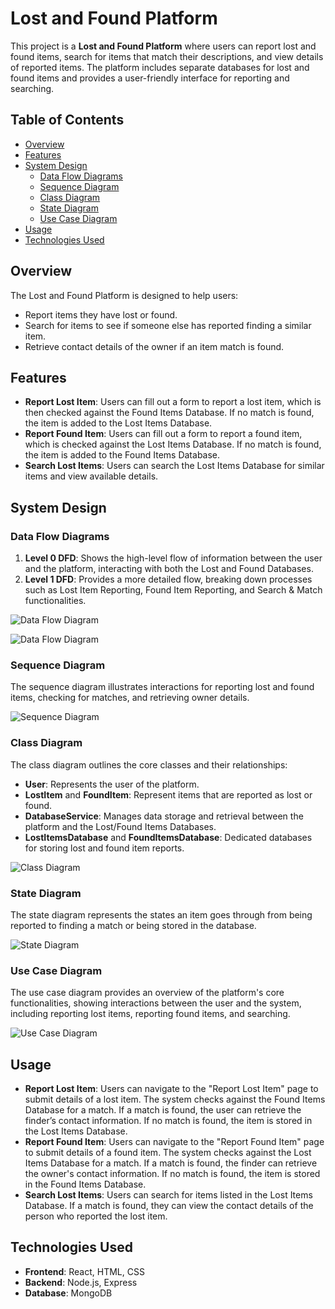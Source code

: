 # Lost and Found Platform

This project is a **Lost and Found Platform** where users can report lost and found items, search for items that match their descriptions, and view details of reported items. The platform includes separate databases for lost and found items and provides a user-friendly interface for reporting and searching.

## Table of Contents
- [Overview](#overview)
- [Features](#features)
- [System Design](#system-design)
  - [Data Flow Diagrams](#data-flow-diagrams)
  - [Sequence Diagram](#sequence-diagram)
  - [Class Diagram](#class-diagram)
  - [State Diagram](#state-diagram)
  - [Use Case Diagram](#use-case-diagram)
- [Usage](#usage)
- [Technologies Used](#technologies-used)

## Overview
The Lost and Found Platform is designed to help users:
- Report items they have lost or found.
- Search for items to see if someone else has reported finding a similar item.
- Retrieve contact details of the owner if an item match is found.


## Features
- **Report Lost Item**: Users can fill out a form to report a lost item, which is then checked against the Found Items Database. If no match is found, the item is added to the Lost Items Database.
- **Report Found Item**: Users can fill out a form to report a found item, which is checked against the Lost Items Database. If no match is found, the item is added to the Found Items Database.
- **Search Lost Items**: Users can search the Lost Items Database for similar items and view available details.

## System Design

### Data Flow Diagrams
1. **Level 0 DFD**: Shows the high-level flow of information between the user and the platform, interacting with both the Lost and Found Databases.
2. **Level 1 DFD**: Provides a more detailed flow, breaking down processes such as Lost Item Reporting, Found Item Reporting, and Search & Match functionalities.

![Data Flow Diagram](./Diagrams/DFD-level0.png)

![Data Flow Diagram](./Diagrams/DFD-level1.png)

### Sequence Diagram
The sequence diagram illustrates interactions for reporting lost and found items, checking for matches, and retrieving owner details.

![Sequence Diagram](./Diagrams/sequenceDiagram.png)

### Class Diagram
The class diagram outlines the core classes and their relationships:
- **User**: Represents the user of the platform.
- **LostItem** and **FoundItem**: Represent items that are reported as lost or found.
- **DatabaseService**: Manages data storage and retrieval between the platform and the Lost/Found Items Databases.
- **LostItemsDatabase** and **FoundItemsDatabase**: Dedicated databases for storing lost and found item reports.

![Class Diagram](./Diagrams/classDiagram.png)

### State Diagram
The state diagram represents the states an item goes through from being reported to finding a match or being stored in the database.

![State Diagram](./Diagrams/stateDiagram.png)

### Use Case Diagram
The use case diagram provides an overview of the platform's core functionalities, showing interactions between the user and the system, including reporting lost items, reporting found items, and searching.

![Use Case Diagram](./Diagrams/useCaseDiagram.png)

## Usage
- **Report Lost Item**: Users can navigate to the "Report Lost Item" page to submit details of a lost item. The system checks against the Found Items Database for a match. If a match is found, the user can retrieve the finder’s contact information. If no match is found, the item is stored in the Lost Items Database.
- **Report Found Item**: Users can navigate to the "Report Found Item" page to submit details of a found item. The system checks against the Lost Items Database for a match. If a match is found, the finder can retrieve the owner's contact information. If no match is found, the item is stored in the Found Items Database.
- **Search Lost Items**: Users can search for items listed in the Lost Items Database. If a match is found, they can view the contact details of the person who reported the lost item.

## Technologies Used
- **Frontend**: React, HTML, CSS
- **Backend**: Node.js, Express
- **Database**: MongoDB
